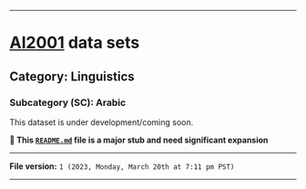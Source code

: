 
***

# [AI2001](https://github.com/seanpm2001/AI2001/) data sets

## Category: Linguistics

### Subcategory (SC): Arabic

This dataset is under development/coming soon.

**🌱️ This [`README.md`](/README.md) file is a major stub and need significant expansion**

***

**File version:** `1 (2023, Monday, March 20th at 7:11 pm PST)`

***
